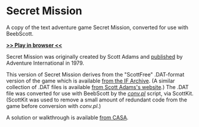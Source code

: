 # Secret Mission

A copy of the text adventure game Secret Mission, converted for use with BeebScott.

[**>> Play in browser <<**](http://bbcmicro.co.uk//jsbeeb/play.php?autoboot&disc=https://raw.githubusercontent.com/ahope1/BeebScott/main/games/ScottAdams/03%20Secret%20Mission/adv03-edited.ssd&cpuMultiplier=2)

Secret Mission was originally created by Scott Adams and [published](https://en.wikipedia.org/wiki/List_of_Scott_Adams_Adventure_video_games) by Adventure International in 1979.

This version of Secret Mission derives from the "ScottFree" .DAT-format version of the game which is available [from the IF Archive](https://www.ifarchive.org/indexes/if-archive/scott-adams/games/scottfree/). (A similar collection of .DAT files is available [from Scott Adams's website](https://www.msadams.com/downloads.htm).) The .DAT file was converted for use with BeebScott by the [*conv.pl*](https://github.com/ahope1/BeebScott/tree/main/code/) script, via ScottKit. (ScottKit was used to remove a small amount of redundant code from the game before conversion with *conv.pl*.)

A solution or walkthrough is available [from CASA](http://www.solutionarchive.com/game/id%2C472/Secret+Mission.html).
